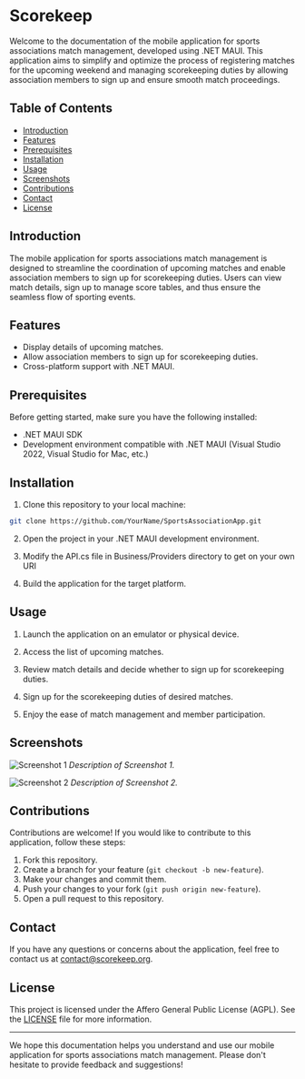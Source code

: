 # Scorekeep
Welcome to the documentation of the mobile application for sports associations match management, developed using .NET MAUI. This application aims to simplify and optimize the process of registering matches for the upcoming weekend and managing scorekeeping duties by allowing association members to sign up and ensure smooth match proceedings.

## Table of Contents

- [Introduction](#introduction)
- [Features](#features)
- [Prerequisites](#prerequisites)
- [Installation](#installation)
- [Usage](#usage)
- [Screenshots](#screenshots)
- [Contributions](#contributions)
- [Contact](#contact)
- [License](#license)

## Introduction

The mobile application for sports associations match management is designed to streamline the coordination of upcoming matches and enable association members to sign up for scorekeeping duties. Users can view match details, sign up to manage score tables, and thus ensure the seamless flow of sporting events.

## Features

- Display details of upcoming matches.
- Allow association members to sign up for scorekeeping duties.
- Cross-platform support with .NET MAUI.

## Prerequisites

Before getting started, make sure you have the following installed:

- .NET MAUI SDK
- Development environment compatible with .NET MAUI (Visual Studio 2022, Visual Studio for Mac, etc.)

## Installation

1. Clone this repository to your local machine:

```bash
git clone https://github.com/YourName/SportsAssociationApp.git
```

2. Open the project in your .NET MAUI development environment.
   
3. Modify the API.cs file in Business/Providers directory to get on your own URI

4. Build the application for the target platform.

## Usage

1. Launch the application on an emulator or physical device.

2. Access the list of upcoming matches.

3. Review match details and decide whether to sign up for scorekeeping duties.

4. Sign up for the scorekeeping duties of desired matches.

5. Enjoy the ease of match management and member participation.

## Screenshots

![Screenshot 1](/screenshots/screenshot1.png)
*Description of Screenshot 1.*

![Screenshot 2](/screenshots/screenshot2.png)
*Description of Screenshot 2.*

## Contributions

Contributions are welcome! If you would like to contribute to this application, follow these steps:

1. Fork this repository.
2. Create a branch for your feature (`git checkout -b new-feature`).
3. Make your changes and commit them.
4. Push your changes to your fork (`git push origin new-feature`).
5. Open a pull request to this repository.

## Contact

If you have any questions or concerns about the application, feel free to contact us at [contact@scorekeep.org](mailto:contact@scorekeep.org).

## License

This project is licensed under the Affero General Public License (AGPL). See the [LICENSE](/LICENSE) file for more information.

---

We hope this documentation helps you understand and use our mobile application for sports associations match management. Please don't hesitate to provide feedback and suggestions!
